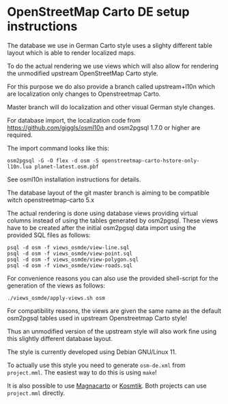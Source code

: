 # OpenStreetMap Carto DE setup instructions

The database we use in German Carto style uses a slighty different
table layout which is able to render localized maps.

To do the actual rendering we use views which will also allow for rendering
the unmodified upstream OpenStreetMap Carto style.

For this purpose we do also provide a branch called upstream+l10n which are
localization only changes to Openstreetmap Carto.

Master branch will do localization and other visual German style changes.

For database import, the localization code from
https://github.com/giggls/osml10n and osm2pgsql 1.7.0 or higher are
required.

The import command looks like this:

```
osm2pgsql -G -O flex -d osm -S openstreetmap-carto-hstore-only-l10n.lua planet-latest.osm.pbf
```

See osml10n installation instructions for details.

The database layout of the git master branch is aiming to be compatible witch
openstreetmap-carto 5.x

The actual rendering is done using database views providing virtual columns
instead of using the tables generated by osm2pgsql. These views have to
be created after the initial osm2pgsql data import using the provided SQL
files as follows:

```
psql -d osm -f views_osmde/view-line.sql
psql -d osm -f views_osmde/view-point.sql
psql -d osm -f views_osmde/view-polygon.sql
psql -d osm -f views_osmde/view-roads.sql
```

For convenience reasons you can also use the provided shell-script for
the generation of the views as follows:

```
./views_osmde/apply-views.sh osm

```

For compatibility reasons, the views are given the same name as the default
osm2pgsql tables used in upstream Openstreetmap Carto style!

Thus an unmodified version of the upstream style will also work fine using this
slightly different database layout.

The style is currently developed using Debian GNU/Linux 11.

To actually use this style you need to generate ```osm-de.xml``` from ```project.mml```.
The easiest way to do this is using ```make```!

It is also possible to use [Magnacarto](https://github.com/omniscale/magnacarto) or
[Kosmtik](https://github.com/kosmtik/kosmtik).
Both projects can use ```project.mml``` directly.
